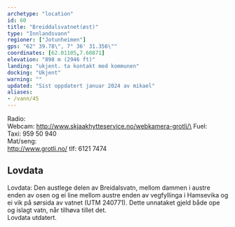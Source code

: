 ```yaml
---
archetype: "location"
id: 60
title: "Breiddalsvatnet(øst)"
type: "Innlandsvann"
regioner: ["Jotunheimen"]
gps: "62° 39.78\", 7° 36' 31.356\""
coordinates: [62.01105,7.60871]
elevation: "898 m (2946 ft)"
landing: "ukjent. ta kontakt med kommunen"
docking: "Ukjent"
warning: ""
updated: "Sist oppdatert januar 2024 av mikael"
aliases:
- /vann/45
---
```


Radio:\
Webcam: http://www.skjaakhytteservice.no/webkamera-grotli/\
Fuel:\
Taxi: 959 50 940\
Mat/seng:\
http://www.grotli.no/  tlf: 6121 7474

## Lovdata

Lovdata: Den austlege delen av Breidalsvatn, mellom dammen i austre enden av osen og ei line mellom austre enden av vegfyllinga i Hamsevika og ei vik på sørsida av vatnet (UTM 240771). Dette unnataket gjeld både ope og islagt vatn, når tilhøva tillet det.\
Lovdata utdatert.
